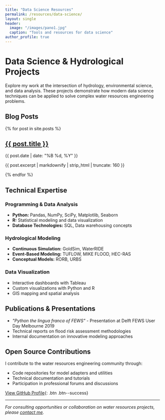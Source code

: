 ```yaml
---
title: "Data Science Resources"
permalink: /resources/data-science/
layout: single
header:
  image: "/images/pano1.jpg"
  caption: "Tools and resources for data science"
author_profile: true
---
```

# Data Science & Hydrological Projects

Explore my work at the intersection of hydrology, environmental science, and data analysis. These projects demonstrate how modern data science techniques can be applied to solve complex water resources engineering problems.

## Blog Posts

{% for post in site.posts %}
  <article class="archive__item" itemscope itemtype="https://schema.org/CreativeWork">
    <h2 class="archive__item-title" itemprop="headline">
      <a href="{{ post.url | relative_url }}" rel="permalink">{{ post.title }}</a>
    </h2>
    <p class="page__meta">
      <i class="far fa-calendar-alt" aria-hidden="true"></i> {{ post.date | date: "%B %d, %Y" }}
    </p>
    <p class="archive__item-excerpt" itemprop="description">{{ post.excerpt | markdownify | strip_html | truncate: 160 }}</p>
  </article>
{% endfor %}

## Technical Expertise

### Programming & Data Analysis
- **Python:** Pandas, NumPy, SciPy, Matplotlib, Seaborn
- **R:** Statistical modeling and data visualization
- **Database Technologies:** SQL, Data warehousing concepts

### Hydrological Modeling
- **Continuous Simulation:** GoldSim, WaterRIDE
- **Event-Based Modeling:** TUFLOW, MIKE FLOOD, HEC-RAS
- **Conceptual Models:** RORB, URBS

### Data Visualization
- Interactive dashboards with Tableau
- Custom visualizations with Python and R
- GIS mapping and spatial analysis

## Publications & Presentations

- *"Python the lingua franca of FEWS"* - Presentation at Delft FEWS User Day Melbourne 2019
- Technical reports on flood risk assessment methodologies
- Internal documentation on innovative modeling approaches

## Open Source Contributions

I contribute to the water resources engineering community through:
- Code repositories for model adapters and utilities
- Technical documentation and tutorials
- Participation in professional forums and discussions

[View GitHub Profile](https://github.com/lmillard79){: .btn .btn--success}

---

*For consulting opportunities or collaboration on water resources projects, please [contact me](mailto:lindsay.milard79@gmail.com).*